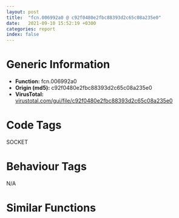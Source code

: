```yaml
---
layout: post
title:  "fcn.006992a0 @ c92f0480e2fbc88393d2c65c08a235e0"
date:   2021-09-10 15:52:19 +0300
categories: report
index: false
---
```


# Generic Information
- **Function:** fcn.006992a0
- **Origin (md5):** c92f0480e2fbc88393d2c65c08a235e0
- **VirusTotal:** [virustotal.com/gui/file/c92f0480e2fbc88393d2c65c08a235e0][virustotal_ref]

# Code Tags
<span class="tag" id="SOCKET">SOCKET</span>


# Behaviour Tags
<span class="bhv-tag" id="na">N/A</span>

# Similar Functions
<script type="text/javascript" src="https://www.gstatic.com/charts/loader.js"></script>
<script type="text/javascript">

    google.charts.load('current', {'packages':['corechart']});
    google.charts.setOnLoadCallback(drawChart);

    function drawChart() {
    var data = new google.visualization.DataTable();
        data.addColumn('number', 'X');
        data.addColumn('number', 'Y');
        data.addColumn({type: 'string', role: 'tooltip', 'p': {'html': true}});
        data.addColumn({'type': 'string', 'role': 'style'});
        
        data.addRows([
    [0, 0, '<b><a href="/report/fcn.006992a0@c92f0480e2fbc88393d2c65c08a235e0">fcn.006992a0</a><br>@c92f0480e2fbc88393d2c65c08a235e0</b><br>push ebp<br>push edi<br>push esi<br>push ebx<br>mov esi, eax<br>sub esp, 0x5c<br>mov byte[eax+0xc8], 0<br>mov eax, dword[eax+0xbc]<br>mov dword[esp+0x1c], edx<br>mov dword[esp+0x20], ecx<br>cmp eax, 0xffffffff<br>jne 0x699570<br>mov eax, dword[esi+0xb4]<br>cmp eax, 0xffffffff<br>je 0x6992e1<br>movzx edx, byte[esi+0xc5]<br>test dl, dl<br>je 0x6993c5<br>test byte[esi+0xdc], 4<br>jne 0x6993b1<br>mov ebx, dword[esi+0xc]<br>test ebx, ebx<br>je 0x6993b1<br>mov dword[esp+0x28], esi<br>lea esi, [esi]<br>mov ebp, dword[ebx+0x98]<br>mov edi, dword[ebx+4]<br>cmp ebp, 0xffffffff<br>je 0x6993a3<br>mov eax, dword[esp+0x70]<br>mov dword[esp], ebp<br>mov dword[esp+4], eax<br>call sub.WS2_32.dll___WSAFDIsSet<br>sub esp, 8<br>mov esi, eax<br>mov eax, dword[esp+0x20]<br>mov dword[esp], ebp<br>mov dword[esp+4], eax<br>call sub.WS2_32.dll___WSAFDIsSet<br>sub esp, 8<br>mov dword[esp+0x24], eax<br>mov eax, dword[esp+0x1c]<br>mov dword[esp], ebp<br>mov dword[esp+4], eax<br>call sub.WS2_32.dll___WSAFDIsSet<br>sub esp, 8<br>test esi, esi<br>jne 0x699540<br>mov ecx, dword[ebx+0xa8]<br>mov edx, dword[ebx+0xa4]<br>test ecx, ecx<br>je 0x6994d3<br>cmp ecx, 1<br>je 0x6995c0<br>mov dword[esp], ebx<br>call fcn.00694d80<br>mov eax, dword[ebx+0x10]<br>cmp byte[eax+0xc8], 0<br>jne 0x6993a3<br>test byte[eax+0xdc], 4<br>jne 0x6993a3<br>cmp dword[ebx+0xa8], 2<br>jne 0x6993a3<br>mov byte[eax+0xc8], 1<br>test edi, edi<br>mov ebx, edi<br>jne 0x699300<br>mov esi, dword[esp+0x28]<br>mov eax, esi<br>call fcn.00698c20<br>add esp, 0x5c<br>mov eax, 1<br>pop ebx<br>pop esi<br>pop edi<br>pop ebp<br>ret <br>mov ecx, dword[esp+0x1c]<br>mov dword[esp], eax<br>mov dword[esp+4], ecx<br>call sub.WS2_32.dll___WSAFDIsSet<br>sub esp, 8<br>test eax, eax<br>je 0x6992e1<br>lea ebx, [esp+0x34]<br>mov dword[esp+0x30], 0x1c<br>xor edx, edx<br>xor eax, eax<br>mov dword[ebx+eax], edx<br>add eax, 4<br>cmp eax, 0x1c<br>jb 0x6993f0<br>mov edx, dword[esi+0xb4]<br>cmp edx, 0xffffffff<br>je 0x6992e1<br>movzx eax, byte[esi+0xc5]<br>test al, al<br>jne 0x6992e1<br>lea eax, [esp+0x30]<br>mov dword[esp+4], ebx<br>mov dword[esp], edx<br>mov dword[esp+8], eax<br>call dword[sym.imp.WS2_32.dll_accept]<br>sub esp, 0xc<br>cmp eax, 0xffffffff<br>mov edi, eax<br>je 0x699444<br>mov ebp, dword[esp+0x30]<br>test ebp, ebp<br>jg 0x69961b<br>call dword[sym.imp.WS2_32.dll_WSAGetLastError]<br>mov ebx, eax<br>lea eax, [eax-0x2726]<br>and eax, 0xffffffdf<br>je 0x6992e1<br>cmp ebx, 0x2733<br>je 0x699661<br>mov dword[esp], ebx<br>call fcn.0069ee40<br>mov dword[esp+4], str.Error_accepting_connection:__s_<br>mov dword[esp+8], eax<br>mov dword[esp], esi<br>call fcn.0069df20<br>cmp edi, 0xffffffff<br>je 0x69949c<br>mov dword[esp], edi<br>call dword[sym.imp.WS2_32.dll_closesocket]<br>sub esp, 4<br>test eax, eax<br>jne 0x69967e<br>cmp ebx, 0x2728<br>je 0x6994b0<br>cmp ebx, 0x2747<br>jne 0x6992e1<br>mov ebx, dword[esi+0xcc]<br>test ebx, ebx<br>jne 0x6996dd<br>mov dword[esp+4], str.Hit_process_or_system_resource_limit_at_FIRST_connection._This_is_really_bad_as_there_is_no_sane_way_to_proceed._Will_try_busy_waiting_for_system_resources_to_become_magically_available._n<br>mov dword[esp], esi<br>call fcn.0069df20<br>jmp 0x6992e1<br>test eax, eax<br>je 0x699376<br>mov dword[esp], ebx<br>mov dword[esp+0x2c], edx<br>call fcn.00693db0<br>mov dword[esp], ebx<br>call fcn.00694d80<br>cmp dword[ebx+0xa8], 1<br>mov edx, dword[esp+0x2c]<br>je 0x6995f0<br>test edx, edx<br>jne 0x69937e<br>cmp byte[ebx+0x9c], 0<br>je 0x69937e<br>mov eax, dword[ebx+0xa4]<br>cmp eax, 0xa<br>je 0x699600<br>and eax, 0xfffffffd<br>cmp eax, 0xc<br>jne 0x69937e<br>mov dword[esp], ebx<br>call fcn.00694190<br>jmp 0x699376<br>mov dword[esp], ebx<br>mov dword[esp+4], 1<br>call fcn.00693c50<br>mov dword[esp], ebx<br>mov ebx, edi<br>call fcn.00694d80<br>test edi, edi<br>jne 0x699300<br>jmp 0x6993ad<br>mov dword[esp+4], edx<br>mov dword[esp], eax<br>call sub.WS2_32.dll___WSAFDIsSet<br>sub esp, 8<br>test eax, eax<br>je 0x6992c7<br>mov edi, dword[sym.imp.WS2_32.dll_recv]<br>lea ebx, [esp+0x34]<br>mov dword[esp+0xc], 0<br>mov dword[esp+8], 4<br>mov dword[esp+4], ebx<br>mov eax, dword[esi+0xbc]<br>mov dword[esp], eax<br>call edi<br>sub esp, 0x10<br>test eax, eax<br>jg 0x699591<br>jmp 0x6992c7<br>mov eax, dword[esp+0x24]<br>test eax, eax<br>je 0x699376<br>mov dword[esp], ebx<br>mov dword[esp+0x24], edx<br>call fcn.00694190<br>mov dword[esp], ebx<br>call fcn.00694d80<br>mov edx, dword[esp+0x24]<br>jmp 0x699500<br>mov ecx, dword[esp+0x24]<br>test ecx, ecx<br>je 0x699500<br>jmp 0x6995cc<br>mov dword[esp], ebx<br>call fcn.00694190<br>mov dword[esp], ebx<br>call fcn.00694d80<br>mov eax, dword[ebx+0xa4]<br>jmp 0x699524<br>mov dword[esp], eax<br>call fcn.0069fb30<br>test eax, eax<br>mov ebp, eax<br>je 0x6996b6<br>mov ebp, 1<br>mov dword[esp], edi<br>call fcn.0069fb70<br>test eax, eax<br>je 0x6996a4<br>mov eax, dword[esp+0x30]<br>mov dword[esp+8], ebp<br>mov ecx, ebx<br>mov dword[esp+4], 0<br>mov edx, edi<br>mov dword[esp], eax<br>mov eax, esi<br>call fcn.00698340<br>jmp 0x6992e1<br>cmp edi, 0xffffffff<br>je 0x6992e1<br>mov dword[esp], edi<br>call dword[sym.imp.WS2_32.dll_closesocket]<br>sub esp, 4<br>test eax, eax<br>je 0x6992e1<br>mov eax, dword[0x83a8a0]<br>mov dword[esp+0xc], str.Close_socket_failed._<br>mov dword[esp+8], 0xb83<br>mov dword[esp+4], str.T:_Bin-prep_mhd_src_libmicrohttpd-0.9.58_src_microhttpd_daemon.c<br>mov dword[esp], eax<br>call dword[0x83a8a4]<br>mov dword[esp+4], str.Failed_to_set_noninheritable_mode_on_incoming_connection_socket._n<br>mov dword[esp], esi<br>call fcn.0069df20<br>jmp 0x69963e<br>call dword[sym.imp.WS2_32.dll_WSAGetLastError]<br>mov dword[esp], eax<br>call fcn.0069ee40<br>mov dword[esp+4], str.Failed_to_set_nonblocking_mode_on_incoming_connection_socket:__s_<br>mov dword[esp+8], eax<br>mov dword[esp], esi<br>call fcn.0069df20<br>jmp 0x699632<br>lea ebx, [esi+0x9c]<br>mov dword[esp], ebx<br>call dword[sym.imp.KERNEL32.dll_EnterCriticalSection]<br>sub esp, 4<br>mov byte[esi+0xc6], 1<br>mov dword[esp], ebx<br>call dword[sym.imp.KERNEL32.dll_LeaveCriticalSection]<br>mov eax, dword[esi+0xcc]<br>sub esp, 4<br>mov dword[esp+4], str.Hit_process_or_system_resource_limit_at__u_connections, _temporarily_suspending_accept()._Consider_setting_a_lower_MHD_OPTION_CONNECTION_LIMIT._<br>mov dword[esp], esi<br>mov dword[esp+8], eax<br>call fcn.0069df20<br>jmp 0x6992e1<br><eoc> ', 'point { fill-color: #e0440e; }'],

        ]);

    var options = {
        title: 'Similarity Plot',
        legend: 'none',
        colors: ['#dedbd9', '#e6693e', '#ec8f6e', '#f3b49f', '#f6c7b6'],
        tooltip: {isHtml: true, trigger: 'both'},
        explorer: {
        actions: ["dragToZoom", "rightClickToReset"],
        },
        chartArea: {
        width: '80%',
        height: '80%'
        },
        width: '100%',
        height: '100%'
    };

    var chart = new google.visualization.ScatterChart(document.getElementById('chart_div'));

    chart.draw(data, options);
    }
    
</script>


<div id="chart_div" style="width: 100%px; height: 100%;"></div>

# Disassembled Code
{% highlight nasm %}

push ebp
push edi
push esi
push ebx
mov esi, eax
sub esp, 0x5c
mov byte[eax+0xc8], 0
mov eax, dword[eax+0xbc]
mov dword[esp+0x1c], edx
mov dword[esp+0x20], ecx
cmp eax, 0xffffffff
jne 0x699570
mov eax, dword[esi+0xb4]
cmp eax, 0xffffffff
je 0x6992e1
movzx edx, byte[esi+0xc5]
test dl, dl
je 0x6993c5
test byte[esi+0xdc], 4
jne 0x6993b1
mov ebx, dword[esi+0xc]
test ebx, ebx
je 0x6993b1
mov dword[esp+0x28], esi
lea esi, [esi]
mov ebp, dword[ebx+0x98]
mov edi, dword[ebx+4]
cmp ebp, 0xffffffff
je 0x6993a3
mov eax, dword[esp+0x70]
mov dword[esp], ebp
mov dword[esp+4], eax
call sub.WS2_32.dll___WSAFDIsSet
sub esp, 8
mov esi, eax
mov eax, dword[esp+0x20]
mov dword[esp], ebp
mov dword[esp+4], eax
call sub.WS2_32.dll___WSAFDIsSet
sub esp, 8
mov dword[esp+0x24], eax
mov eax, dword[esp+0x1c]
mov dword[esp], ebp
mov dword[esp+4], eax
call sub.WS2_32.dll___WSAFDIsSet
sub esp, 8
test esi, esi
jne 0x699540
mov ecx, dword[ebx+0xa8]
mov edx, dword[ebx+0xa4]
test ecx, ecx
je 0x6994d3
cmp ecx, 1
je 0x6995c0
mov dword[esp], ebx
call fcn.00694d80
mov eax, dword[ebx+0x10]
cmp byte[eax+0xc8], 0
jne 0x6993a3
test byte[eax+0xdc], 4
jne 0x6993a3
cmp dword[ebx+0xa8], 2
jne 0x6993a3
mov byte[eax+0xc8], 1
test edi, edi
mov ebx, edi
jne 0x699300
mov esi, dword[esp+0x28]
mov eax, esi
call fcn.00698c20
add esp, 0x5c
mov eax, 1
pop ebx
pop esi
pop edi
pop ebp
ret
mov ecx, dword[esp+0x1c]
mov dword[esp], eax
mov dword[esp+4], ecx
call sub.WS2_32.dll___WSAFDIsSet
sub esp, 8
test eax, eax
je 0x6992e1
lea ebx, [esp+0x34]
mov dword[esp+0x30], 0x1c
xor edx, edx
xor eax, eax
mov dword[ebx+eax], edx
add eax, 4
cmp eax, 0x1c
jb 0x6993f0
mov edx, dword[esi+0xb4]
cmp edx, 0xffffffff
je 0x6992e1
movzx eax, byte[esi+0xc5]
test al, al
jne 0x6992e1
lea eax, [esp+0x30]
mov dword[esp+4], ebx
mov dword[esp], edx
mov dword[esp+8], eax
call dword[sym.imp.WS2_32.dll_accept]
sub esp, 0xc
cmp eax, 0xffffffff
mov edi, eax
je 0x699444
mov ebp, dword[esp+0x30]
test ebp, ebp
jg 0x69961b
call dword[sym.imp.WS2_32.dll_WSAGetLastError]
mov ebx, eax
lea eax, [eax-0x2726]
and eax, 0xffffffdf
je 0x6992e1
cmp ebx, 0x2733
je 0x699661
mov dword[esp], ebx
call fcn.0069ee40
mov dword[esp+4], str.Error_accepting_connection:__s

mov dword[esp+8], eax
mov dword[esp], esi
call fcn.0069df20
cmp edi, 0xffffffff
je 0x69949c
mov dword[esp], edi
call dword[sym.imp.WS2_32.dll_closesocket]
sub esp, 4
test eax, eax
jne 0x69967e
cmp ebx, 0x2728
je 0x6994b0
cmp ebx, 0x2747
jne 0x6992e1
mov ebx, dword[esi+0xcc]
test ebx, ebx
jne 0x6996dd
mov dword[esp+4], str.Hit_process_or_system_resource_limit_at_FIRST_connection._This_is_really_bad_as_there_is_no_sane_way_to_proceed._Will_try_busy_waiting_for_system_resources_to_become_magically_available._n
mov dword[esp], esi
call fcn.0069df20
jmp 0x6992e1
test eax, eax
je 0x699376
mov dword[esp], ebx
mov dword[esp+0x2c], edx
call fcn.00693db0
mov dword[esp], ebx
call fcn.00694d80
cmp dword[ebx+0xa8], 1
mov edx, dword[esp+0x2c]
je 0x6995f0
test edx, edx
jne 0x69937e
cmp byte[ebx+0x9c], 0
je 0x69937e
mov eax, dword[ebx+0xa4]
cmp eax, 0xa
je 0x699600
and eax, 0xfffffffd
cmp eax, 0xc
jne 0x69937e
mov dword[esp], ebx
call fcn.00694190
jmp 0x699376
mov dword[esp], ebx
mov dword[esp+4], 1
call fcn.00693c50
mov dword[esp], ebx
mov ebx, edi
call fcn.00694d80
test edi, edi
jne 0x699300
jmp 0x6993ad
mov dword[esp+4], edx
mov dword[esp], eax
call sub.WS2_32.dll___WSAFDIsSet
sub esp, 8
test eax, eax
je 0x6992c7
mov edi, dword[sym.imp.WS2_32.dll_recv]
lea ebx, [esp+0x34]
mov dword[esp+0xc], 0
mov dword[esp+8], 4
mov dword[esp+4], ebx
mov eax, dword[esi+0xbc]
mov dword[esp], eax
call edi
sub esp, 0x10
test eax, eax
jg 0x699591
jmp 0x6992c7
mov eax, dword[esp+0x24]
test eax, eax
je 0x699376
mov dword[esp], ebx
mov dword[esp+0x24], edx
call fcn.00694190
mov dword[esp], ebx
call fcn.00694d80
mov edx, dword[esp+0x24]
jmp 0x699500
mov ecx, dword[esp+0x24]
test ecx, ecx
je 0x699500
jmp 0x6995cc
mov dword[esp], ebx
call fcn.00694190
mov dword[esp], ebx
call fcn.00694d80
mov eax, dword[ebx+0xa4]
jmp 0x699524
mov dword[esp], eax
call fcn.0069fb30
test eax, eax
mov ebp, eax
je 0x6996b6
mov ebp, 1
mov dword[esp], edi
call fcn.0069fb70
test eax, eax
je 0x6996a4
mov eax, dword[esp+0x30]
mov dword[esp+8], ebp
mov ecx, ebx
mov dword[esp+4], 0
mov edx, edi
mov dword[esp], eax
mov eax, esi
call fcn.00698340
jmp 0x6992e1
cmp edi, 0xffffffff
je 0x6992e1
mov dword[esp], edi
call dword[sym.imp.WS2_32.dll_closesocket]
sub esp, 4
test eax, eax
je 0x6992e1
mov eax, dword[0x83a8a0]
mov dword[esp+0xc], str.Close_socket_failed.

mov dword[esp+8], 0xb83
mov dword[esp+4], str.T:_Bin-prep_mhd_src_libmicrohttpd-0.9.58_src_microhttpd_daemon.c
mov dword[esp], eax
call dword[0x83a8a4]
mov dword[esp+4], str.Failed_to_set_noninheritable_mode_on_incoming_connection_socket._n
mov dword[esp], esi
call fcn.0069df20
jmp 0x69963e
call dword[sym.imp.WS2_32.dll_WSAGetLastError]
mov dword[esp], eax
call fcn.0069ee40
mov dword[esp+4], str.Failed_to_set_nonblocking_mode_on_incoming_connection_socket:__s

mov dword[esp+8], eax
mov dword[esp], esi
call fcn.0069df20
jmp 0x699632
lea ebx, [esi+0x9c]
mov dword[esp], ebx
call dword[sym.imp.KERNEL32.dll_EnterCriticalSection]
sub esp, 4
mov byte[esi+0xc6], 1
mov dword[esp], ebx
call dword[sym.imp.KERNEL32.dll_LeaveCriticalSection]
mov eax, dword[esi+0xcc]
sub esp, 4
mov dword[esp+4], str.Hit_process_or_system_resource_limit_at__u_connections, _temporarily_suspending_accept()._Consider_setting_a_lower_MHD_OPTION_CONNECTION_LIMIT.

mov dword[esp], esi
mov dword[esp+8], eax
call fcn.0069df20
jmp 0x6992e1

{% endhighlight %}

[virustotal_ref]: https://www.virustotal.com/gui/file/c92f0480e2fbc88393d2c65c08a235e0